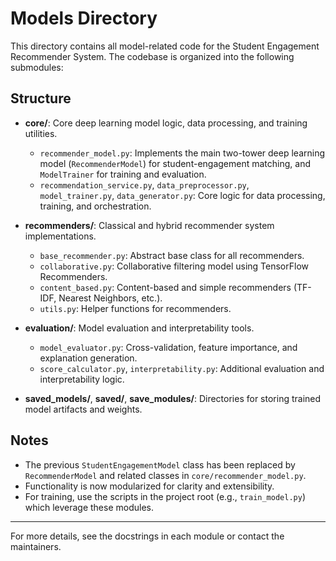 # Models Directory

This directory contains all model-related code for the Student Engagement Recommender System. The codebase is organized into the following submodules:

## Structure

- **core/**: Core deep learning model logic, data processing, and training utilities.
  - `recommender_model.py`: Implements the main two-tower deep learning model (`RecommenderModel`) for student-engagement matching, and `ModelTrainer` for training and evaluation.
  - `recommendation_service.py`, `data_preprocessor.py`, `model_trainer.py`, `data_generator.py`: Core logic for data processing, training, and orchestration.

- **recommenders/**: Classical and hybrid recommender system implementations.
  - `base_recommender.py`: Abstract base class for all recommenders.
  - `collaborative.py`: Collaborative filtering model using TensorFlow Recommenders.
  - `content_based.py`: Content-based and simple recommenders (TF-IDF, Nearest Neighbors, etc.).
  - `utils.py`: Helper functions for recommenders.

- **evaluation/**: Model evaluation and interpretability tools.
  - `model_evaluator.py`: Cross-validation, feature importance, and explanation generation.
  - `score_calculator.py`, `interpretability.py`: Additional evaluation and interpretability logic.

- **saved_models/**, **saved/**, **save_modules/**: Directories for storing trained model artifacts and weights.

## Notes
- The previous `StudentEngagementModel` class has been replaced by `RecommenderModel` and related classes in `core/recommender_model.py`.
- Functionality is now modularized for clarity and extensibility.
- For training, use the scripts in the project root (e.g., `train_model.py`) which leverage these modules.

---
For more details, see the docstrings in each module or contact the maintainers. 
